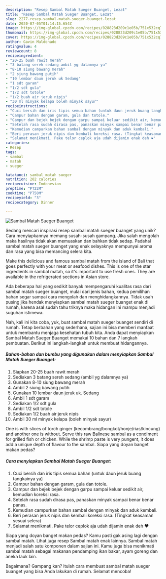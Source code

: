```yaml
---
description: "Resep Sambal Matah Sueger Buanget, Lezat"
title: "Resep Sambal Matah Sueger Buanget, Lezat"
slug: 2277-resep-sambal-matah-sueger-buanget-lezat
date: 2020-07-05T01:14:15.654Z
image: https://img-global.cpcdn.com/recipes/028823d209c1e05b/751x532cq70/sambal-matah-sueger-buanget-foto-resep-utama.jpg
thumbnail: https://img-global.cpcdn.com/recipes/028823d209c1e05b/751x532cq70/sambal-matah-sueger-buanget-foto-resep-utama.jpg
cover: https://img-global.cpcdn.com/recipes/028823d209c1e05b/751x532cq70/sambal-matah-sueger-buanget-foto-resep-utama.jpg
author: Gavin Maldonado
ratingvalue: 4
reviewcount: 8
recipeingredient:
- "20-25 buah rawit merah"
- "3 batang sereh sedang ambil yg dalamnya ya"
- "8-10 siung bawang merah"
- "2 siung bawang putih"
- "10 lembar daun jeruk uk Sedang"
- "1 sdt garam"
- "1/2 sdt gula"
- "1/2 sdt totole"
- "1/2 buah air jeruk nipis"
- "30 ml minyak kelapa boleh minyak sayur"
recipeinstructions:
- "Cuci bersih dan iris tipis semua bahan (untuk daun jeruk buang tangkainya ya)"
- "Campur bahan dengan garam, gula dan totole."
- "Campur dan bejek bejek dengan garpu sampai keluar sedikit air, kemudian koreksi rasa."
- "Setelah rasa sudah dirasa pas, panaskan minyak sampai benar benar panas."
- "Kemudian campurkan bahan sambal dengan minyak dan aduk kembali."
- "Beri perasan jeruk nipis dan kembali koreksi rasa. (Tingkat keasaman sesuai selera)"
- "Selamat menikmati. Pake telor ceplok aja udah dijamin enak deh ❤"
categories:
- Resep
tags:
- sambal
- matah
- sueger

katakunci: sambal matah sueger 
nutrition: 202 calories
recipecuisine: Indonesian
preptime: "PT22M"
cooktime: "PT50M"
recipeyield: "3"
recipecategory: Dinner

---
```



![Sambal Matah Sueger Buanget](https://img-global.cpcdn.com/recipes/028823d209c1e05b/751x532cq70/sambal-matah-sueger-buanget-foto-resep-utama.jpg)

Sedang mencari inspirasi resep sambal matah sueger buanget yang unik? Cara menyiapkannya memang susah-susah gampang. Jika salah mengolah maka hasilnya tidak akan memuaskan dan bahkan tidak sedap. Padahal sambal matah sueger buanget yang enak selayaknya mempunyai aroma dan rasa yang bisa memancing selera kita.

Make this delicious and famous sambal matah from the island of Bali that goes perfectly with your meat or seafood dishes. This is one of the star ingredients in sambal matah, so it&#39;s important to use fresh ones. They are available in the refrigerated sections in Asian store.

Ada beberapa hal yang sedikit banyak mempengaruhi kualitas rasa dari sambal matah sueger buanget, mulai dari jenis bahan, kedua pemilihan bahan segar sampai cara mengolah dan menghidangkannya. Tidak usah pusing jika hendak menyiapkan sambal matah sueger buanget enak di rumah, karena asal sudah tahu triknya maka hidangan ini mampu menjadi suguhan istimewa.


Nah, kali ini kita coba, yuk, buat sambal matah sueger buanget sendiri di rumah. Tetap berbahan yang sederhana, sajian ini bisa memberi manfaat untuk membantu menjaga kesehatan tubuh kita. Anda dapat menyiapkan Sambal Matah Sueger Buanget memakai 10 bahan dan 7 langkah pembuatan. Berikut ini langkah-langkah untuk membuat hidangannya.

<!--inarticleads1-->

##### Bahan-bahan dan bumbu yang digunakan dalam menyiapkan Sambal Matah Sueger Buanget:

1. Siapkan 20-25 buah rawit merah
1. Sediakan 3 batang sereh sedang (ambil yg dalamnya ya)
1. Gunakan 8-10 siung bawang merah
1. Ambil 2 siung bawang putih
1. Gunakan 10 lembar daun jeruk uk. Sedang
1. Ambil 1 sdt garam
1. Sediakan 1/2 sdt gula
1. Ambil 1/2 sdt totole
1. Sediakan 1/2 buah air jeruk nipis
1. Ambil 30 ml minyak kelapa (boleh minyak sayur)


One is with slices of torch ginger (kecombrang/bongkot/honje/rias/kincung) and another one is without. Serve this raw Balinese sambal as a condiment for grilled fish or chicken. While the shrimp paste is very pungent, it does add a unique depth of flavour to the sambal. Siapa yang doyan banget makan pedas? 

<!--inarticleads2-->

##### Cara menyiapkan Sambal Matah Sueger Buanget:

1. Cuci bersih dan iris tipis semua bahan (untuk daun jeruk buang tangkainya ya)
1. Campur bahan dengan garam, gula dan totole.
1. Campur dan bejek bejek dengan garpu sampai keluar sedikit air, kemudian koreksi rasa.
1. Setelah rasa sudah dirasa pas, panaskan minyak sampai benar benar panas.
1. Kemudian campurkan bahan sambal dengan minyak dan aduk kembali.
1. Beri perasan jeruk nipis dan kembali koreksi rasa. (Tingkat keasaman sesuai selera)
1. Selamat menikmati. Pake telor ceplok aja udah dijamin enak deh ❤


Siapa yang doyan banget makan pedas? Kamu pasti gak asing lagi dengan sambal matah. Lihat juga resep Sambal matah enak lainnya. Sambal matah menjadi salah satu komponen dalam sajian ini. Kamu juga bisa menikmati sambal matah sebagai makanan pendamping ikan bakar, ayam goreng dan aneka lauk lain. 

Bagaimana? Gampang kan? Itulah cara membuat sambal matah sueger buanget yang bisa Anda lakukan di rumah. Selamat mencoba!
